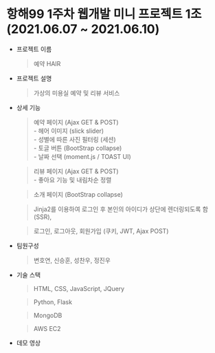 # 항해99 1주차 웹개발 미니 프로젝트 1조 (2021.06.07 ~ 2021.06.10)

- 프로젝트 이름
     > 예약 HAIR

- 프로젝트 설명
     > 가상의 미용실 예약 및 리뷰 서비스

- 상세 기능 
     > 예약 페이지 (Ajax GET & POST) <br>
      - 헤어 이미지 (slick slider)<br>
      - 성별에 따른 사진 필터링 (세션)<br>
      - 토글 버튼 (BootStrap collapse)<br>
      - 날짜 선택 (moment.js / TOAST UI)<br>
      
     > 리뷰 페이지 (Ajax GET & POST) <br>
      - 좋아요 기능 및 내림차순 정렬
      
     > 소개 페이지 (BootStrap collapse)
      
     > Jinja2를 이용하여 로그인 후 본인의 아이디가 상단에 렌더링되도록 함 (SSR),
     
     > 로그인, 로그아웃, 회원가입 (쿠키, JWT, Ajax POST)

- 팀원구성
    > 변호연, 신승훈, 성찬우, 정진우
     
- 기술 스택
    > HTML, CSS, JavaScript, JQuery
     
    > Python, Flask
     
    > MongoDB
    
    > AWS EC2

- 데모 영상
   > <a href="https://www.youtube.com/watch?v=86_Z142PMTo"/>
